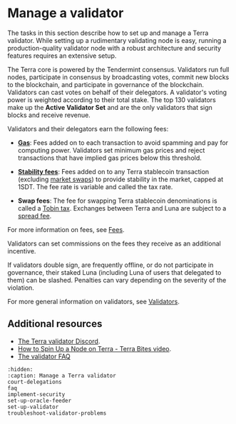 # Manage a validator

The tasks in this section describe how to set up and manage a Terra validator. While setting up a rudimentary validating node is easy, running a production-quality validator node with a robust architecture and security features requires an extensive setup.

The Terra core is powered by the Tendermint consensus. Validators run full nodes, participate in consensus by broadcasting votes, commit new blocks to the blockchain, and participate in governance of the blockchain. Validators can cast votes on behalf of their delegators. A validator's voting power is weighted according to their total stake. The top 130 validators make up the **Active Validator Set** and are the only validators that sign blocks and receive revenue.

Validators and their delegators earn the following fees:

- [**Gas**](../../learn/fees.md#gas): Fees added on to each transaction to avoid spamming and pay for computing power. Validators set minimum gas prices and reject transactions that have implied gas prices below this threshold.

- [**Stability fees**](../../learn/fees.md#stability-fees): Fees added on to any Terra stablecoin transaction (excluding [market swaps](../../learn/glossary.md#market-swap)) to provide stability in the market, capped at 1SDT. The fee rate is variable and called the tax rate.

- **Swap fees**: The fee for swapping Terra stablecoin denominations is called a [Tobin tax](../../learn/fees.md#tobin-tax). Exchanges between Terra and Luna are subject to a [spread fee](../../learn/fees.md#spread-fees).

For more information on fees, see [Fees](../../learn/fees.md).

Validators can set commissions on the fees they receive as an additional incentive.

If validators double sign, are frequently offline, or do not participate in governance, their staked Luna (including Luna of users that delegated to them) can be slashed. Penalties can vary depending on the severity of the violation.

For more general information on validators, see [Validators](../../learn/protocol.md#validators).

## Additional resources

- [The Terra validator Discord](https://discord.com/invite/xfZK6RMFFx).
- [How to Spin Up a Node on Terra - Terra Bites video](https://www.youtube.com/watch?v=2lKAvltKX6w&ab_channel=TerraBites).
- [The validator FAQ](./faq.md)

```{toctree}
:hidden:
:caption: Manage a Terra validator
court-delegations
faq
implement-security
set-up-oracle-feeder
set-up-validator
troubleshoot-validator-problems
```
